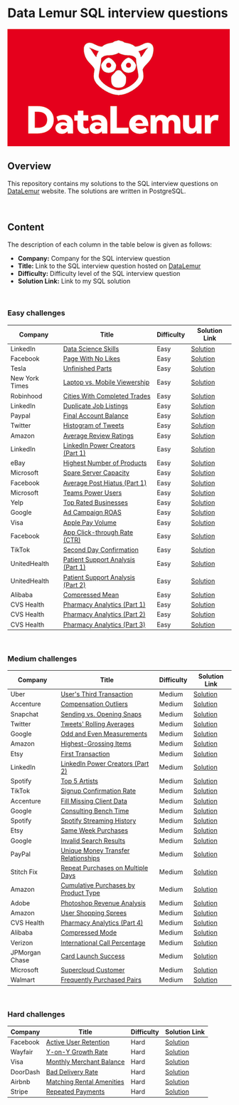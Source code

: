 # Data Lemur SQL interview questions

![](/assets/coverimage.png)

## Overview

This repository contains my solutions to the SQL interview questions on [DataLemur](https://datalemur.com/sql-interview-questions) website. The solutions are written in PostgreSQL.

<br>

## Content


The description of each column in the table below is given as follows:

- **Company:** Company for the SQL interview question
- **Title:** Link to the SQL interview question hosted on [DataLemur](https://datalemur.com/sql-interview-questions)
- **Difficulty:** Difficulty level of the SQL interview question
- **Solution Link:** Link to my SQL solution

<br>

### **Easy challenges**

| Company | Title | Difficulty | Solution Link |
|------------|------------------------|------------|-----------|
| LinkedIn | [Data Science Skills](https://datalemur.com/questions/matching-skills) | Easy | [Solution](Easy/matching-skills.sql)
| Facebook | [Page With No Likes](https://datalemur.com/questions/sql-page-with-no-likes) | Easy | [Solution](Easy/sql-page-with-no-likes.sql)
| Tesla | [Unfinished Parts](https://datalemur.com/questions/tesla-unfinished-parts) | Easy | [Solution](Easy/tesla-unfinished-parts.sql)
| New York Times | [Laptop vs. Mobile Viewership](https://datalemur.com/questions/laptop-mobile-viewership) | Easy | [Solution](Easy/laptop-mobile-viewership.sql)
| Robinhood | [Cities With Completed Trades](https://datalemur.com/questions/completed-trades) | Easy | [Solution](Easy/completed-trades.sql)
| LinkedIn | [Duplicate Job Listings](https://datalemur.com/questions/duplicate-job-listings) | Easy | [Solution](Easy/duplicate-job-listings.sql)
| Paypal | [Final Account Balance](https://datalemur.com/questions/final-account-balance) | Easy | [Solution](Easy/final-account-balance.sql)
| Twitter | [Histogram of Tweets](https://datalemur.com/questions/sql-histogram-tweets) | Easy | [Solution](Easy/sql-histogram-tweets.sql)
| Amazon | [Average Review Ratings](https://datalemur.com/questions/sql-avg-review-ratings) | Easy | [Solution](Easy/sql-avg-review-ratings.sql)
| LinkedIn | [LinkedIn Power Creators (Part 1)](https://datalemur.com/questions/linkedin-power-creators) | Easy | [Solution](Easy/linkedin-power-creators.sql)
| eBay | [Highest Number of Products](https://datalemur.com/questions/sql-highest-products) | Easy | [Solution](Easy/sql-highest-products.sql)
| Microsoft | [Spare Server Capacity](https://datalemur.com/questions/sql-spare-server-capacity) | Easy | [Solution](Easy/sql-spare-server-capacity.sql)
| Facebook | [Average Post Hiatus (Part 1)](https://datalemur.com/questions/sql-average-post-hiatus-1) | Easy | [Solution](Easy/sql-average-post-hiatus-1.sql)
| Microsoft | [Teams Power Users](https://datalemur.com/questions/teams-power-users) | Easy | [Solution](Easy/teams-power-users.sql)
| Yelp | [Top Rated Businesses](https://datalemur.com/questions/sql-top-businesses) | Easy | [Solution](Easy/sql-top-businesses.sql)
| Google | [Ad Campaign ROAS](https://datalemur.com/questions/ad-campaign-roas) | Easy | [Solution](Easy/ad-campaign-roas.sql)
| Visa | [Apple Pay Volume](https://datalemur.com/questions/apple-pay-volume) | Easy | [Solution](Easy/apple-pay-volume.sql)
| Facebook | [App Click-through Rate (CTR)](https://datalemur.com/questions/sql-app-ctr) | Easy | [Solution](Easy/sql-app-ctr.sql)
| TikTok | [Second Day Confirmation](https://datalemur.com/questions/second-day-confirmation) | Easy | [Solution](Easy/second-day-confirmation.sql)
| UnitedHealth | [Patient Support Analysis (Part 1)](https://datalemur.com/questions/frequent-callers) | Easy | [Solution](Easy/frequent-callers.sql)
| UnitedHealth | [Patient Support Analysis (Part 2)](https://datalemur.com/questions/uncategorized-calls-percentage) | Easy | [Solution](Easy/uncategorized-calls-percentage.sql)
| Alibaba | [Compressed Mean](https://datalemur.com/questions/alibaba-compressed-mean) | Easy | [Solution](Easy/alibaba-compressed-mean.sql)
| CVS Health | [Pharmacy Analytics (Part 1)](https://datalemur.com/questions/top-profitable-drugs) | Easy | [Solution](Easy/top-profitable-drugs.sql)
| CVS Health | [Pharmacy Analytics (Part 2)](https://datalemur.com/questions/non-profitable-drugs) | Easy | [Solution](Easy/non-profitable-drugs.sql)
| CVS Health | [Pharmacy Analytics (Part 3)](https://datalemur.com/questions/total-drugs-sales) | Easy | [Solution](Easy/total-drugs-sales.sql)


<br>

### **Medium challenges**
| Company | Title | Difficulty | Solution Link |
|------------|------------------------|------------|-----------|
| Uber | [User's Third Transaction](https://datalemur.com/questions/sql-third-transaction) | Medium | [Solution](Medium/sql-third-transaction.sql)
| Accenture | [Compensation Outliers](https://datalemur.com/questions/compensation-outliers) | Medium | [Solution](Medium/compensation-outliers.sql)
| Snapchat | [Sending vs. Opening Snaps](https://datalemur.com/questions/time-spent-snaps) | Medium | [Solution](Medium/time-spent-snaps.sql)
| Twitter | [Tweets' Rolling Averages](https://datalemur.com/questions/rolling-average-tweets) | Medium | [Solution](Medium/rolling-average-tweets.sql)
| Google | [Odd and Even Measurements](https://datalemur.com/questions/odd-even-measurements) | Medium | [Solution](Medium/odd-even-measurements.sql)
| Amazon | [Highest-Grossing Items](https://datalemur.com/questions/sql-highest-grossing) | Medium | [Solution](Medium/sql-highest-grossing.sql)
| Etsy | [First Transaction](https://datalemur.com/questions/sql-first-transaction) | Medium | [Solution](Medium/sql-first-transaction.sql)
| LinkedIn | [LinkedIn Power Creators (Part 2)](https://datalemur.com/questions/linkedin-power-creators-part2) | Medium | [Solution](Medium/linkedin-power-creators-part2.sql)
| Spotify | [Top 5 Artists](https://datalemur.com/questions/top-fans-rank) | Medium | [Solution](Medium/top-fans-rank.sql)
| TikTok | [Signup Confirmation Rate](https://datalemur.com/questions/signup-confirmation-rate) | Medium | [Solution](Medium/signup-confirmation-rate.sql)
| Accenture | [Fill Missing Client Data](https://datalemur.com/questions/fill-missing-product) | Medium | [Solution](Medium/fill-missing-product.sql)
| Google | [Consulting Bench Time](https://datalemur.com/questions/consulting-bench-time) | Medium | [Solution](Medium/consulting-bench-time.sql)
| Spotify | [Spotify Streaming History](https://datalemur.com/questions/spotify-streaming-history) | Medium | [Solution](Medium/spotify-streaming-history.sql)
| Etsy | [Same Week Purchases](https://datalemur.com/questions/same-week-purchases) | Medium | [Solution](Medium/same-week-purchases.sql)
| Google | [Invalid Search Results](https://datalemur.com/questions/invalid-search-pct) | Medium | [Solution](Medium/invalid-search-pct.sql)
| PayPal | [Unique Money Transfer Relationships](https://datalemur.com/questions/money-transfer-relationships) | Medium | [Solution](Medium/money-transfer-relationships.sql)
| Stitch Fix | [Repeat Purchases on Multiple Days](https://datalemur.com/questions/sql-repeat-purchases) | Medium | [Solution](Medium/sql-repeat-purchases.sql)
| Amazon | [Cumulative Purchases by Product Type](https://datalemur.com/questions/sql-purchasing-activity) | Medium | [Solution](Medium/sql-purchasing-activity.sql)
| Adobe | [Photoshop Revenue Analysis](https://datalemur.com/questions/photoshop-revenue-analysis) | Medium | [Solution](Medium/photoshop-revenue-analysis.sql)
| Amazon | [User Shopping Sprees](https://datalemur.com/questions/amazon-shopping-spree) | Medium | [Solution](Medium/amazon-shopping-spree.sql)
| CVS Health | [Pharmacy Analytics (Part 4)](https://datalemur.com/questions/top-drugs-sold) | Medium | [Solution](Medium/top-drugs-sold.sql)
| Alibaba | [Compressed Mode](https://datalemur.com/questions/alibaba-compressed-mode) | Medium | [Solution](Medium/alibaba-compressed-mode.sql)
| Verizon | [International Call Percentage](https://datalemur.com/questions/international-call-percentage) | Medium | [Solution](Medium/international-call-percentage.sql)
| JPMorgan Chase | [Card Launch Success](https://datalemur.com/questions/card-launch-success) | Medium | [Solution](Medium/card-launch-success.sql)
| Microsoft | [Supercloud Customer](https://datalemur.com/questions/supercloud-customer) | Medium | [Solution](Medium/supercloud-customer.sql)
| Walmart | [Frequently Purchased Pairs](https://datalemur.com/questions/frequently-purchased-pairs) | Medium | [Solution](Medium/frequently-purchased-pairs.sql)


<br>

### **Hard challenges**
| Company | Title | Difficulty | Solution Link |
|------------|------------------------|------------|-----------|
| Facebook | [Active User Retention](https://datalemur.com/questions/user-retention) | Hard | [Solution](Hard/user-retention.sql)
| Wayfair | [Y-on-Y Growth Rate](https://datalemur.com/questions/yoy-growth-rate) | Hard | [Solution](Hard/yoy-growth-rate.sql)
| Visa | [Monthly Merchant Balance](https://datalemur.com/questions/sql-monthly-merchant-balance) | Hard | [Solution](Hard/sql-monthly-merchant-balance.sql)
| DoorDash | [Bad Delivery Rate](https://datalemur.com/questions/sql-bad-experience) | Hard | [Solution](Hard/sql-bad-experience.sql)
| Airbnb | [Matching Rental Amenities](https://datalemur.com/questions/sql-bad-experience) | Hard | [Solution](Hard/sql-bad-experience.sql)
| Stripe | [Repeated Payments](https://datalemur.com/questions/repeated-payments) | Hard | [Solution](Hard/repeated-payments.sql)


